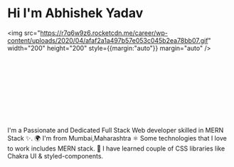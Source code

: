 

#                Hi  I'm Abhishek Yadav

<img src="https://r7q6w9z6.rocketcdn.me/career/wp-content/uploads/2020/04/afaf2a1a497b57e053c045b2ea78bb07.gif" width="200" height="200" style={{margin:"auto"}} margin="auto" />

<br>
<br><br><br><br><br><br><br><br>
I'm a Passionate and Dedicated Full Stack Web developer skilled in MERN Stack ✨.
🌍 I'm from Mumbai,Maharashtra
⚛️ Some technologies that I love to work includes MERN stack.
🚀 I have learned couple of CSS libraries like Chakra UI & styled-components.
 
 

